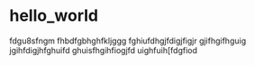 # hello_world
fdgu8sfngm
fhbdfgbhghfkljggg
fghiufdhgjfdigjfigjr
gjifhgifhguig
jgihfdigjhfghuifd
ghuisfhgihfiogjfd
uighfuih[fdgfiod
